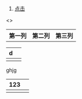 1. <a id ="01-1"> [点击](#01-2)

<div>
<table>
<thead>
<th> 第一列 </th>
<th> 第二列 </th>
<th> 第三列 </th>
</thead>
<tbody>
<tr>
<>
</tr>
</tbody>
</table>
</div>

|d|  |
|--|--|
|  |  | 

<body> ghjg </body>



| 123<a id ="01-2"> |  |
|--|--|
|  |  |


<!--stackedit_data:
eyJoaXN0b3J5IjpbLTE3ODM1ODIyMzcsMTIyOTA2OTE2MiwxMD
A3NjY4MjgxXX0=
-->
